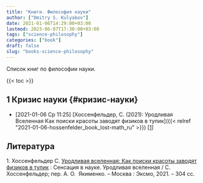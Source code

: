 ```yaml
---
title: "Книги. Философия науки"
author: ["Dmitry S. Kulyabov"]
date: 2021-01-06T14:29:00+03:00
lastmod: 2023-06-07T17:30:00+03:00
tags: ["science-philosophy"]
categories: ["book"]
draft: false
slug: "books-science-philosophy"
---
```


Список книг по философии науки.

<!--more-->

{{< toc >}}


## <span class="section-num">1</span> Кризис науки {#кризис-науки}

-   <span class="timestamp-wrapper"><span class="timestamp">[2021-01-06 Ср 11:25] </span></span> [Хоссенфельдер, С. (2021): Уродливая Вселенная Как поиски красоты заводят физиков в тупик]({{< relref "2021-01-06-hossenfelder_book_lost-math_ru" >}}) [<a href="#citeproc_bib_item_1">1</a>]

## Литература

<div class="csl-bib-body">
  <div class="csl-entry"><a id="citeproc_bib_item_1"></a>1.	Хоссенфельдер С. <a href="https://libgen.li/ads.php?md5=dae26ba7013c44dcd7b5a2bf02e4e3d6">Уродливая вселенная: Как поиски красоты заводят физиков в тупик</a> : Сенсация в науке. Уродливая вселенная / С.  Хоссенфельдер; пер. А. О.  Якименко. – Москва : Эксмо, 2021. – 304 сс.</div>
</div>
